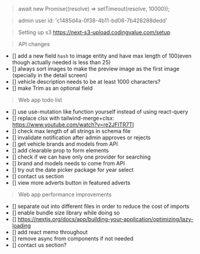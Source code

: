 > await new Promise((resolve) => setTimeout(resolve, 10000));

> admin user id: 'c1485d4a-0f38-4b11-bd06-7b428288dedd'

> Setting up s3
https://next-s3-upload.codingvalue.com/setup

> API changes
- [] add a new field `hash` to image entity and have max length of 100(even though actually needed is less than 25)
- [] always sort images to make the preview image as the first image (specially in the detail screen)
- [] vehicle description needs to be at least 1000 characters?
- [] make Trim as an optional field

> Web app todo list
- [] use use-mutation like function yourself instead of using react-query
- [] replace clsx with tailwind-merge+clsx: https://www.youtube.com/watch?v=re2JFITR7TI
- [] check max length of all strings in schema file
- [] invalidate notification after admin approves or rejects
- [] get vehicle brands and models from API
- [] add clearable prop to form elements
- [] check if we can have only one provider for searching
- [] brand and models needs to come from API
- [] try out the date picker package for year select
- [] contact us section
- [] view more adverts button in featured adverts


> Web app performance improvements
- [] separate out into different files in order to reduce the cost of imports
- [] enable bundle size library while doing so
- [] https://nextjs.org/docs/app/building-your-application/optimizing/lazy-loading
- [] add react memo throughout
- [] remove async from components if not needed
- [] contact us section?


